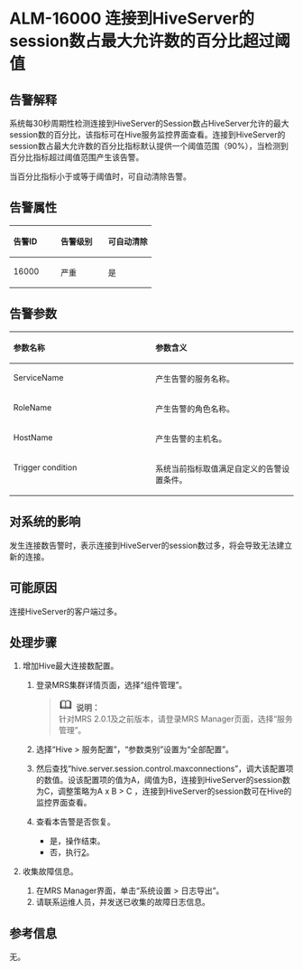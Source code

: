 # ALM-16000 连接到HiveServer的session数占最大允许数的百分比超过阈值<a name="ZH-CN_TOPIC_0191883102"></a>

## 告警解释<a name="zh-cn_topic_0191813892_section12470207"></a>

系统每30秒周期性检测连接到HiveServer的Session数占HiveServer允许的最大session数的百分比，该指标可在Hive服务监控界面查看。连接到HiveServer的session数占最大允许数的百分比指标默认提供一个阈值范围（90%），当检测到百分比指标超过阈值范围产生该告警。

当百分比指标小于或等于阈值时，可自动清除告警。

## 告警属性<a name="zh-cn_topic_0191813892_section45123001"></a>

<a name="zh-cn_topic_0191813892_table33142240"></a>
<table><thead align="left"><tr id="zh-cn_topic_0191813892_row21192109"><th class="cellrowborder" valign="top" width="33.33333333333333%" id="mcps1.1.4.1.1"><p id="zh-cn_topic_0191813892_p38839231"><a name="zh-cn_topic_0191813892_p38839231"></a><a name="zh-cn_topic_0191813892_p38839231"></a>告警ID</p>
</th>
<th class="cellrowborder" valign="top" width="33.33333333333333%" id="mcps1.1.4.1.2"><p id="zh-cn_topic_0191813892_p58970022"><a name="zh-cn_topic_0191813892_p58970022"></a><a name="zh-cn_topic_0191813892_p58970022"></a>告警级别</p>
</th>
<th class="cellrowborder" valign="top" width="33.33333333333333%" id="mcps1.1.4.1.3"><p id="zh-cn_topic_0191813892_p11842506"><a name="zh-cn_topic_0191813892_p11842506"></a><a name="zh-cn_topic_0191813892_p11842506"></a>可自动清除</p>
</th>
</tr>
</thead>
<tbody><tr id="zh-cn_topic_0191813892_row19718930"><td class="cellrowborder" valign="top" width="33.33333333333333%" headers="mcps1.1.4.1.1 "><p id="zh-cn_topic_0191813892_p53729511"><a name="zh-cn_topic_0191813892_p53729511"></a><a name="zh-cn_topic_0191813892_p53729511"></a>16000</p>
</td>
<td class="cellrowborder" valign="top" width="33.33333333333333%" headers="mcps1.1.4.1.2 "><p id="zh-cn_topic_0191813892_p57123120"><a name="zh-cn_topic_0191813892_p57123120"></a><a name="zh-cn_topic_0191813892_p57123120"></a>严重</p>
</td>
<td class="cellrowborder" valign="top" width="33.33333333333333%" headers="mcps1.1.4.1.3 "><p id="zh-cn_topic_0191813892_p63570006"><a name="zh-cn_topic_0191813892_p63570006"></a><a name="zh-cn_topic_0191813892_p63570006"></a>是</p>
</td>
</tr>
</tbody>
</table>

## 告警参数<a name="zh-cn_topic_0191813892_section3453833"></a>

<a name="zh-cn_topic_0191813892_table48896832"></a>
<table><thead align="left"><tr id="zh-cn_topic_0191813892_row17284754"><th class="cellrowborder" valign="top" width="50%" id="mcps1.1.3.1.1"><p id="zh-cn_topic_0191813892_p57887863"><a name="zh-cn_topic_0191813892_p57887863"></a><a name="zh-cn_topic_0191813892_p57887863"></a>参数名称</p>
</th>
<th class="cellrowborder" valign="top" width="50%" id="mcps1.1.3.1.2"><p id="zh-cn_topic_0191813892_p58405349"><a name="zh-cn_topic_0191813892_p58405349"></a><a name="zh-cn_topic_0191813892_p58405349"></a>参数含义</p>
</th>
</tr>
</thead>
<tbody><tr id="zh-cn_topic_0191813892_row33212803"><td class="cellrowborder" valign="top" width="50%" headers="mcps1.1.3.1.1 "><p id="zh-cn_topic_0191813892_p5882489"><a name="zh-cn_topic_0191813892_p5882489"></a><a name="zh-cn_topic_0191813892_p5882489"></a>ServiceName</p>
</td>
<td class="cellrowborder" valign="top" width="50%" headers="mcps1.1.3.1.2 "><p id="zh-cn_topic_0191813892_p6719600"><a name="zh-cn_topic_0191813892_p6719600"></a><a name="zh-cn_topic_0191813892_p6719600"></a>产生告警的服务名称。</p>
</td>
</tr>
<tr id="zh-cn_topic_0191813892_row60476403"><td class="cellrowborder" valign="top" width="50%" headers="mcps1.1.3.1.1 "><p id="zh-cn_topic_0191813892_p66750478"><a name="zh-cn_topic_0191813892_p66750478"></a><a name="zh-cn_topic_0191813892_p66750478"></a>RoleName</p>
</td>
<td class="cellrowborder" valign="top" width="50%" headers="mcps1.1.3.1.2 "><p id="zh-cn_topic_0191813892_p38079613"><a name="zh-cn_topic_0191813892_p38079613"></a><a name="zh-cn_topic_0191813892_p38079613"></a>产生告警的角色名称。</p>
</td>
</tr>
<tr id="zh-cn_topic_0191813892_row7172200"><td class="cellrowborder" valign="top" width="50%" headers="mcps1.1.3.1.1 "><p id="zh-cn_topic_0191813892_p44077297"><a name="zh-cn_topic_0191813892_p44077297"></a><a name="zh-cn_topic_0191813892_p44077297"></a>HostName</p>
</td>
<td class="cellrowborder" valign="top" width="50%" headers="mcps1.1.3.1.2 "><p id="zh-cn_topic_0191813892_p13491266"><a name="zh-cn_topic_0191813892_p13491266"></a><a name="zh-cn_topic_0191813892_p13491266"></a>产生告警的主机名。</p>
</td>
</tr>
<tr id="zh-cn_topic_0191813892_row54312533"><td class="cellrowborder" valign="top" width="50%" headers="mcps1.1.3.1.1 "><p id="zh-cn_topic_0191813892_p37239078"><a name="zh-cn_topic_0191813892_p37239078"></a><a name="zh-cn_topic_0191813892_p37239078"></a>Trigger condition</p>
</td>
<td class="cellrowborder" valign="top" width="50%" headers="mcps1.1.3.1.2 "><p id="zh-cn_topic_0191813892_p63575380"><a name="zh-cn_topic_0191813892_p63575380"></a><a name="zh-cn_topic_0191813892_p63575380"></a>系统当前指标取值满足自定义的告警设置条件。</p>
</td>
</tr>
</tbody>
</table>

## 对系统的影响<a name="zh-cn_topic_0191813892_section31084503"></a>

发生连接数告警时，表示连接到HiveServer的session数过多，将会导致无法建立新的连接。

## 可能原因<a name="zh-cn_topic_0191813892_section11325076"></a>

连接HiveServer的客户端过多。

## 处理步骤<a name="zh-cn_topic_0191813892_section34816825"></a>

1.  增加Hive最大连接数配置。
    1.  登录MRS集群详情页面，选择“组件管理”。

        >![](public_sys-resources/icon-note.gif) **说明：**   
        >针对MRS 2.0.1及之前版本，请登录MRS Manager页面，选择“服务管理”。  

    2.  选择“Hive \> 服务配置”，“参数类别”设置为“全部配置”。
    3.  然后查找“hive.server.session.control.maxconnections”，调大该配置项的数值。设该配置项的值为A，阈值为B，连接到HiveServer的session数为C，调整策略为A x B \> C ，连接到HiveServer的session数可在Hive的监控界面查看。
    4.  查看本告警是否恢复。
        -   是，操作结束。
        -   否，执行[2](#zh-cn_topic_0191813892_li572522141314)。

2.  <a name="zh-cn_topic_0191813892_li572522141314"></a>收集故障信息。
    1.  在MRS Manager界面，单击“系统设置 \> 日志导出”。
    2.  请联系运维人员，并发送已收集的故障日志信息。


## 参考信息<a name="zh-cn_topic_0191813892_section44915976"></a>

无。

